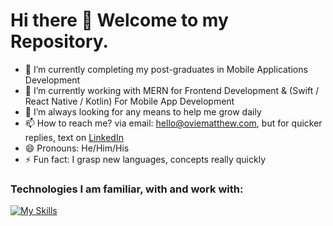 # Hi there 👋 Welcome to my Repository.

- 🔭 I’m currently completing my post-graduates in Mobile Applications Development
- 🌱 I’m currently working with MERN for Frontend Development & (Swift / React Native / Kotlin) For Mobile App Development
- 🤔 I’m always looking for any means to help me grow daily
- 📫 How to reach me? via email: hello@oviematthew.com, but for quicker replies, text on <a href="https://www.linkedin.com/in/matthew-ovie-enamuotor-9992b6132/">LinkedIn</a>
- 😄 Pronouns: He/Him/His
- ⚡ Fun fact: I grasp new languages, concepts really quickly


### Technologies I am familiar, with and work with: 

[![My Skills](https://skillicons.dev/icons?i=html,css,bootstrap,tailwind,sass,js,ts,java,jquery,nodejs,sqlite,firebase,swift,react,redux,vercel,postman,docker,express,androidstudio,vscode,git,wordpress,photoshop,illustrator,figma,netlify)](https://skillicons.dev)









